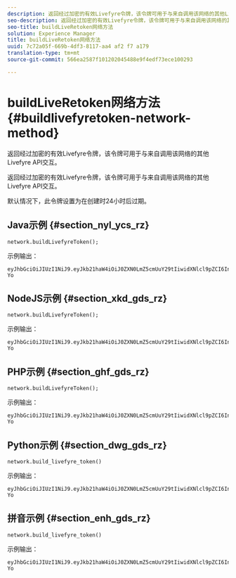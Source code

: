```yaml
---
description: 返回经过加密的有效Livefyre令牌，该令牌可用于与来自调用该网络的其他Livefyre API交互。
seo-description: 返回经过加密的有效Livefyre令牌，该令牌可用于与来自调用该网络的其他Livefyre API交互。
seo-title: buildLiveRetoken网络方法
solution: Experience Manager
title: buildLiveRetoken网络方法
uuid: 7c72a05f-669b-4df3-8117-aa4 af2 f7 a179
translation-type: tm+mt
source-git-commit: 566ea2587f101202045488e9f4edf73ece100293

---
```



# buildLiveRetoken网络方法{#buildlivefyretoken-network-method}

返回经过加密的有效Livefyre令牌，该令牌可用于与来自调用该网络的其他Livefyre API交互。

返回经过加密的有效Livefyre令牌，该令牌可用于与来自调用该网络的其他Livefyre API交互。

默认情况下，此令牌设置为在创建时24小时后过期。

## Java示例 {#section_nyl_ycs_rz}

```
network.buildLivefyreToken(); 
```

示例输出：

```
eyJhbGciOiJIUzI1NiJ9.eyJkb21haW4iOiJ0ZXN0LmZ5cmUuY29tIiwidXNlcl9pZCI6InN5c3RlbSIsImRpc3BsYXlfbmFtZSI6InN5c3RlbSIsImV4cGlyZXMiOjEzOTY2NTUwODN9.33GuJF_ou2O6CCV22Y3PlLUgP2Igy9vAXfmLONkt-Yo
```

## NodeJS示例 {#section_xkd_gds_rz}

```
network.buildLivefyreToken(); 
```

示例输出：

```
eyJhbGciOiJIUzI1NiJ9.eyJkb21haW4iOiJ0ZXN0LmZ5cmUuY29tIiwidXNlcl9pZCI6InN5c3RlbSIsImRpc3BsYXlfbmFtZSI6InN5c3RlbSIsImV4cGlyZXMiOjEzOTY2NTUwODN9.33GuJF_ou2O6CCV22Y3PlLUgP2Igy9vAXfmLONkt-Yo
```

## PHP示例 {#section_ghf_gds_rz}

```
network.buildLivefyreToken(); 
```

示例输出：

```
eyJhbGciOiJIUzI1NiJ9.eyJkb21haW4iOiJ0ZXN0LmZ5cmUuY29tIiwidXNlcl9pZCI6InN5c3RlbSIsImRpc3BsYXlfbmFtZSI6InN5c3RlbSIsImV4cGlyZXMiOjEzOTY2NTUwODN9.33GuJF_ou2O6CCV22Y3PlLUgP2Igy9vAXfmLONkt-Yo 
```

## Python示例 {#section_dwg_gds_rz}

```
network.build_livefyre_token() 
```

示例输出：

```
eyJhbGciOiJIUzI1NiJ9.eyJkb21haW4iOiJ0ZXN0LmZ5cmUuY29tIiwidXNlcl9pZCI6InN5c3RlbSIsImRpc3BsYXlfbmFtZSI6InN5c3RlbSIsImV4cGlyZXMiOjEzOTY2NTUwODN9.33GuJF_ou2O6CCV22Y3PlLUgP2Igy9vAXfmLONkt-Yo 
```

## 拼音示例 {#section_enh_gds_rz}

```
network.build_livefyre_token() 
```

示例输出：

```
eyJhbGciOiJIUzI1NiJ9.eyJkb21haW4iOiJ0ZXN0LmZ5cmUuY29tIiwidXNlcl9pZCI6InN5c3RlbSIsImRpc3BsYXlfbmFtZSI6InN5c3RlbSIsImV4cGlyZXMiOjEzOTY2NTUwODN9.33GuJF_ou2O6CCV22Y3PlLUgP2Igy9vAXfmLONkt-Yo 
```

